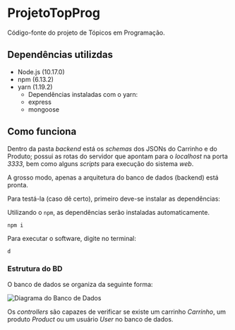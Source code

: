 # ProjetoTopProg
Código-fonte do projeto de Tópicos em Programação.

## Dependências utilizdas

* Node.js (10.17.0)
* npm (6.13.2)
* yarn (1.19.2)
    * Dependências instaladas com o yarn:
    * express
    * mongoose

## Como funciona
Dentro da pasta *backend* está os *schemas* dos JSONs do Carrinho e do Produto; possui as rotas do servidor
que apontam para o *localhost* na porta *3333*, bem como alguns *scripts* para execução do sistema *web*.

A grosso modo, apenas a arquitetura do banco de dados (backend) está pronta.

Para testá-la (caso dê certo), primeiro deve-se instalar as dependências:

Utilizando o ```npm```, as dependências serão instaladas automaticamente.

```npm i```

Para executar o software, digite no terminal:

```d```

### Estrutura do BD

O banco de dados se organiza da seguinte forma:

![Diagrama do Banco de Dados](/UntitledDiagram.png)

Os *controllers* são capazes de verificar se existe um carrinho *Carrinho*, um produto *Product* ou um usuário *User* no banco de dados.